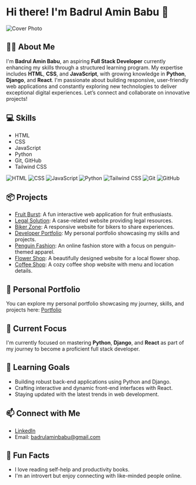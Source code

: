 # Hi there! I'm Badrul Amin Babu 👋

![Cover Photo](https://media.licdn.com/dms/image/v2/D5616AQFSbsUEP6yWSA/profile-displaybackgroundimage-shrink_350_1400/profile-displaybackgroundimage-shrink_350_1400/0/1733596374131?e=1739404800&v=beta&t=aSBOGQwCyAJ-fni-sQ6tRoKL9HBUTIOiPwRabZydwUM)

## 👨‍💻 About Me

I'm **Badrul Amin Babu**, an aspiring **Full Stack Developer** currently enhancing my skills through a structured learning program. My expertise includes **HTML**, **CSS**, and **JavaScript**, with growing knowledge in **Python**, **Django**, and **React**. I'm passionate about building responsive, user-friendly web applications and constantly exploring new technologies to deliver exceptional digital experiences. Let’s connect and collaborate on innovative projects!

## 💻 Skills

- HTML
- CSS
- JavaScript
- Python
- Git, GitHub
- Tailwind CSS

<p align="left">
  <img src="https://img.icons8.com/color/32/000000/html-5.png" alt="HTML" title="HTML" />
  <img src="https://img.icons8.com/color/32/000000/css3.png" alt="CSS" title="CSS" />
  <img src="https://img.icons8.com/color/32/000000/javascript.png" alt="JavaScript" title="JavaScript" />
  <img src="https://img.icons8.com/color/32/000000/python.png" alt="Python" title="Python" />
  <img src="https://img.icons8.com/color/32/000000/tailwindcss.png" alt="Tailwind CSS" title="Tailwind CSS" />
  <img src="https://img.icons8.com/color/32/000000/git.png" alt="Git" title="Git" />
  <img src="https://img.icons8.com/color/32/000000/github.png" alt="GitHub" title="GitHub" />
</p>

## 📦 Projects

- [Fruit Burst](https://amin-babu.github.io/Fruit-Burst/): A fun interactive web application for fruit enthusiasts.
- [Legal Solution](https://amin-babu.github.io/legal-Solution/): A case-related website providing legal resources.
- [Biker Zone](https://amin-babu.github.io/Biker-Zone/): A responsive website for bikers to share experiences.
- [Developer Portfolio](https://amin-babu.github.io/Dev-Portfolio/): My personal portfolio showcasing my skills and projects.
- [Penguin Fashion](https://amin-babu.github.io/Penguin-Fashion/): An online fashion store with a focus on penguin-themed apparel.
- [Flower Shop](https://amin-babu.github.io/Flower-Shop/): A beautifully designed website for a local flower shop.
- [Coffee Shop](https://amin-babu.github.io/Coffee-House/): A cozy coffee shop website with menu and location details.

## 🔗 Personal Portfolio

You can explore my personal portfolio showcasing my journey, skills, and projects here: [Portfolio](https://amin-babu.github.io/Portfolio/)

## 🔭 Current Focus

I'm currently focused on mastering **Python**, **Django**, and **React** as part of my journey to become a proficient full stack developer.

## 🌱 Learning Goals

- Building robust back-end applications using Python and Django.
- Crafting interactive and dynamic front-end interfaces with React.
- Staying updated with the latest trends in web development.

## 📫 Connect with Me

- [LinkedIn](https://linkedin.com/in/amin-babu)
- Email: badrulaminbabu@gmail.com

## 🎉 Fun Facts

- I love reading self-help and productivity books.
- I'm an introvert but enjoy connecting with like-minded people online.
